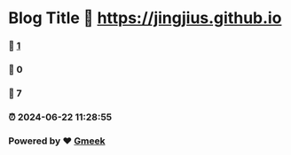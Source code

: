# Blog Title :link: https://jingjius.github.io 
### :page_facing_up: [1](https://jingjius.github.io/tag.html) 
### :speech_balloon: 0 
### :hibiscus: 7 
### :alarm_clock: 2024-06-22 11:28:55 
### Powered by :heart: [Gmeek](https://github.com/Meekdai/Gmeek)

